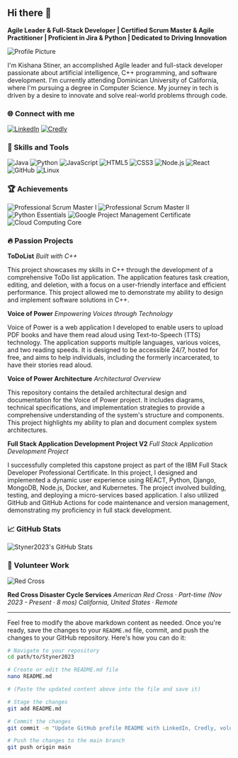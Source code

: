 ## Hi there 👋

**Agile Leader & Full-Stack Developer | Certified Scrum Master & Agile Practitioner | Proficient in Jira & Python | Dedicated to Driving Innovation**

![Profile Picture](https://path-to-your-image.jpg) <!-- Update with your profile picture URL -->

I'm Kishana Stiner, an accomplished Agile leader and full-stack developer passionate about artificial intelligence, C++ programming, and software development. I'm currently attending Dominican University of California, where I'm pursuing a degree in Computer Science. My journey in tech is driven by a desire to innovate and solve real-world problems through code. 

### 🌐 Connect with me

[![LinkedIn](https://img.shields.io/badge/LinkedIn-0077B5?style=for-the-badge&logo=linkedin&logoColor=white)](https://www.linkedin.com/in/kishana-stiner/)
[![Credly](https://img.shields.io/badge/Credly-FF6B00?style=for-the-badge&logo=credly&logoColor=white)](https://www.credly.com/users/kishana.stiner/badges)

### 🚀 Skills and Tools

![Java](https://img.shields.io/badge/Java-ED8B00?style=for-the-badge&logo=java&logoColor=white)
![Python](https://img.shields.io/badge/Python-3776AB?style=for-the-badge&logo=python&logoColor=white)
![JavaScript](https://img.shields.io/badge/JavaScript-F7DF1E?style=for-the-badge&logo=javascript&logoColor=black)
![HTML5](https://img.shields.io/badge/HTML5-E34F26?style=for-the-badge&logo=html5&logoColor=white)
![CSS3](https://img.shields.io/badge/CSS3-1572B6?style=for-the-badge&logo=css3&logoColor=white)
![Node.js](https://img.shields.io/badge/Node.js-339933?style=for-the-badge&logo=nodedotjs&logoColor=white)
![React](https://img.shields.io/badge/React-20232A?style=for-the-badge&logo=react&logoColor=61DAFB)
![GitHub](https://img.shields.io/badge/GitHub-181717?style=for-the-badge&logo=github&logoColor=white)
![Linux](https://img.shields.io/badge/Linux-FCC624?style=for-the-badge&logo=linux&logoColor=black)

### 🏆 Achievements

![Professional Scrum Master I](https://img.shields.io/badge/-Professional%20Scrum%20Master%20I-blue?style=for-the-badge&logo=badge&logoColor=white)
![Professional Scrum Master II](https://img.shields.io/badge/-Professional%20Scrum%20Master%20II-blue?style=for-the-badge&logo=badge&logoColor=white)
![Python Essentials](https://img.shields.io/badge/-Python%20Essentials-blue?style=for-the-badge&logo=badge&logoColor=white)
![Google Project Management Certificate](https://img.shields.io/badge/-Google%20Project%20Management%20Certificate-blue?style=for-the-badge&logo=badge&logoColor=white)
![Cloud Computing Core](https://img.shields.io/badge/-Cloud%20Computing%20Core-blue?style=for-the-badge&logo=badge&logoColor=white)

### 🔥 Passion Projects

**ToDoList**
*Built with C++*

This project showcases my skills in C++ through the development of a comprehensive ToDo list application. The application features task creation, editing, and deletion, with a focus on a user-friendly interface and efficient performance. This project allowed me to demonstrate my ability to design and implement software solutions in C++.

**Voice of Power**
*Empowering Voices through Technology*

Voice of Power is a web application I developed to enable users to upload PDF books and have them read aloud using Text-to-Speech (TTS) technology. The application supports multiple languages, various voices, and two reading speeds. It is designed to be accessible 24/7, hosted for free, and aims to help individuals, including the formerly incarcerated, to have their stories read aloud.

**Voice of Power Architecture**
*Architectural Overview*

This repository contains the detailed architectural design and documentation for the Voice of Power project. It includes diagrams, technical specifications, and implementation strategies to provide a comprehensive understanding of the system's structure and components. This project highlights my ability to plan and document complex system architectures.

**Full Stack Application Development Project V2**
*Full Stack Application Development Project*

I successfully completed this capstone project as part of the IBM Full Stack Developer Professional Certificate. In this project, I designed and implemented a dynamic user experience using REACT, Python, Django, MongoDB, Node.js, Docker, and Kubernetes. The project involved building, testing, and deploying a micro-services based application. I also utilized GitHub and GitHub Actions for code maintenance and version management, demonstrating my proficiency in full stack development.

### 📈 GitHub Stats

![Styner2023's GitHub Stats](https://github-readme-stats.vercel.app/api?username=Styner2023&show_icons=true&theme=radical)

### 🌟 Volunteer Work

![Red Cross](https://img.shields.io/badge/Red%20Cross-D32F2F?style=for-the-badge&logo=american%20red%20cross&logoColor=white)

**Red Cross Disaster Cycle Services**
*American Red Cross · Part-time (Nov 2023 - Present · 8 mos)*
*California, United States · Remote*

---

Feel free to modify the above markdown content as needed. Once you're ready, save the changes to your `README.md` file, commit, and push the changes to your GitHub repository. Here's how you can do it:

```bash
# Navigate to your repository
cd path/to/Styner2023

# Create or edit the README.md file
nano README.md

# (Paste the updated content above into the file and save it)

# Stage the changes
git add README.md

# Commit the changes
git commit -m "Update GitHub profile README with LinkedIn, Credly, volunteer work, and passion projects information"

# Push the changes to the main branch
git push origin main
